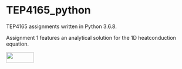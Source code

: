 # TEP4165_python
TEP4165 assignments written in Python 3.6.8.

Assignment 1 features an analytical solution for the 1D heatconduction equation.

<img src="/tex/592da5989113a2a12fdd448d84195439.svg?invert_in_darkmode&sanitize=true" align=middle width=75.29841825pt height=28.92634470000001pt/>

